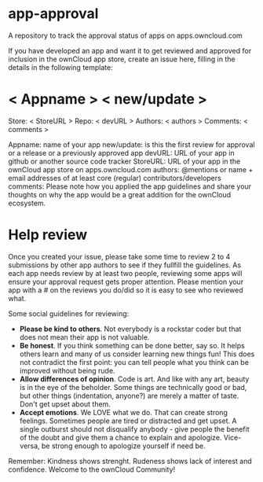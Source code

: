 # app-approval
A repository to track the approval status of apps on apps.owncloud.com 

If you have developed an app and want it to get reviewed and approved for inclusion in the ownCloud app store, create an issue here, filling in the details in the following template:

# < Appname > < new/update >
Store: < StoreURL >
Repo: < devURL >
Authors: < authors >
Comments: < comments >


Appname: name of your app
new/update: is this the first review for approval or a release or a previously approved app
devURL: URL of your app in github or another source code tracker
StoreURL: URL of your app in the ownCloud app store on apps.owncloud.com
authors: @mentions or name + email addresses of at least core (regular) contributors/developers
comments: Please note how you applied the app guidelines and share your thoughts on why the app would be a great addition for the ownCloud ecosystem.

# Help review
Once you created your issue, please take some time to review 2 to 4 submissions by other app authors to see if they fullfill the guidelines. As each app needs review by at least two people, reviewing some apps will ensure your approval request gets proper attention. Please mention your app with a # on the reviews you do/did so it is easy to see who reviewed what.

Some social guidelines for reviewing:
* **Please be kind to others**. Not everybody is a rockstar coder but that does not mean their app is not valuable.
* **Be honest**. If you think something can be done better, say so. It helps others learn and many of us consider learning new things fun! This does not contradict the first point: you can tell people what you think can be improved without being rude.
* **Allow differences of opinion**. Code is art. And like with any art, beauty is in the eye of the beholder. Some things are technically good or bad, but other things (indentation, anyone?) are merely a matter of taste. Don't get upset about them.
* **Accept emotions**. We LOVE what we do. That can create strong feelings. Sometimes people are tired or distracted and get upset. A single outburst should not disqualify anybody - give people the benefit of the doubt and give them a chance to explain and apologize. Vice-versa, be strong enough to apologize yourself if need be.

Remember: Kindness shows strenght. Rudeness shows lack of interest and confidence. Welcome to the ownCloud Community!
